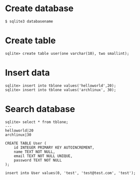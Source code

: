# Create database
```
$ sqlite3 databasename
```

# Create table
```
sqlite> create table user(one varchar(10), two smallint);
```

# Insert data
```
sqlite> insert into tblone values('helloworld',20);
sqlite> insert into tblone values('archlinux', 30);
```

# Search database
```
sqlite> select * from tblone;
---
helloworld|20
archlinux|30
```

```
CREATE TABLE User (
    id INTEGER PRIMARY KEY AUTOINCREMENT,
    name TEXT NOT NULL,
    email TEXT NOT NULL UNIQUE,
    password TEXT NOT NULL
);

insert into User values(0, 'test', 'test@test.com', 'test');
```
